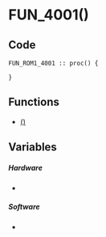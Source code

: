 # FUN_4001()

## Code
```
FUN_ROM1_4001 :: proc() {
	
}
```
## Functions
- [()](bank0/)
## Variables
##### Hardware
- [](variables.md#)
##### Software
- [](variables.md#)